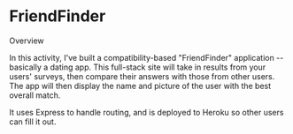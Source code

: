 # FriendFinder
Overview

In this activity, I've built a compatibility-based "FriendFinder" application -- basically a dating app. This full-stack site will take in results from your users' surveys, then compare their answers with those from other users. The app will then display the name and picture of the user with the best overall match. 

It uses Express to handle routing, and is deployed to Heroku so other users can fill it out.
